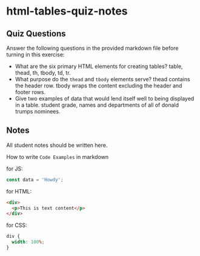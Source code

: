 # html-tables-quiz-notes

## Quiz Questions

Answer the following questions in the provided markdown file before turning in this exercise:

- What are the six primary HTML elements for creating tables?
  table, thead, th, tbody, td, tr.
- What purpose do the `thead` and `tbody` elements serve?
  thead contains the header row. tbody wraps the content excluding the header and footer rows.
- Give two examples of data that would lend itself well to being displayed in a table.
  student grade, names and departments of all of donald trumps nominees.

## Notes

All student notes should be written here.

How to write `Code Examples` in markdown

for JS:

```javascript
const data = 'Howdy';
```

for HTML:

```html
<div>
  <p>This is text content</p>
</div>
```

for CSS:

```css
div {
  width: 100%;
}
```
